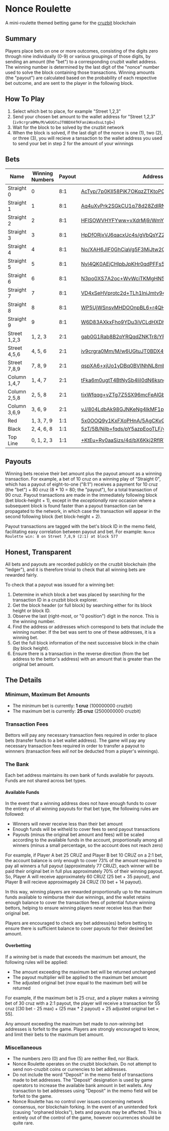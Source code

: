 # Nonce Roulette
A mini-roulette themed betting game for the [cruzbit][19] blockchain

## Summary
Players place bets on one or more outcomes, consisting of the digits zero through nine individually (0-9) or various groupings of those digits, by sending an amount (the "bet") to a corresponding cruzbit wallet address. The winning number is determined by the last digit of the "nonce" number used to solve the block containing those transactions. Winning amounts (the "payout") are calculated based on the probability of each respective bet outcome, and are sent to the player in the following block.

## How To Play
1. Select which bet to place, for example "Street 1,2,3"
2. Send your chosen bet amount to the wallet address for "Street 1,2,3" (`iv9crgra0Mm/M/w6UGtuJT0BDX4fKFaniWoxdsuLtgQ=`)
3. Wait for the block to be solved by the cruzbit network
4. When the block is solved, if the last digit of the nonce is one (1), two (2), or three (3), you will recieve a tansaction to the wallet address you used to send your bet in step 2 for the amount of your winnings

## Bets
| Name         | Winning Numbers | Payout | Address                                              |
|--------------|-----------------|--------|------------------------------------------------------|
| Straight 0   | 0               | 8:1    | [AcTyp/7p0KIl58PiK7OKqzZTKtoP0vE7\+3ApzYMx\+vY=][0]  |
| Straight 1   | 1               | 8:1    | [Aq4uXvPrk2SGkCU1q78d28ZdlRNL97b9h9vxuPJH/YY=][1]    |
| Straight 2   | 2               | 8:1    | [HFISOWVHYFYww\+vXdrMj9/WmYzF7lvQioCDNwsR9\+nE=][2]  |
| Straight 3   | 3               | 8:1    | [HpDfORjxVJ6qacxUc4s/gVbQsYZ2I0I0kiXjWt1qePI=][3]    |
| Straight 4   | 4               | 8:1    | [No/XAH6JIF0GhCiaVg5F3MiJtw2C5vh\+P/k7n1DKFMY=][4]   |
| Straight 5   | 5               | 8:1    | [Nyl4QK0AEjCHlpbJpKHr0qdPFFs5ThYMWRqJctzi7Uo=][5]    |
| Straight 6   | 6               | 8:1    | [N3po0XS7A2oc\+WvWciTKMgHN5QLtkyav/XIyagL1tO4=][6]   |
| Straight 7   | 7               | 8:1    | [VD4xSeHVprotc2d\+TLh1lniJmtv942oOOiUAVwXXNCI=][7]   |
| Straight 8   | 8               | 8:1    | [WP5UjWSnsvMHDOOnpBL6\+r4QH7NSqrgYblyLSYA\+nWw=][8]  |
| Straight 9   | 9               | 8:1    | [W6D83AXkxFho9YDu3iVCLdHXDh8f/1M\+\+UHuRGJKmtw=][9]  |
| Street 1,2,3 | 1, 2, 3         | 2:1    | [gab0G1Rab8B2pYRQqdZNKTr8/YPZeTwR9/JZIEZMDOM=][10]   |
| Street 4,5,6 | 4, 5, 6         | 2:1    | [iv9crgra0Mm/M/w6UGtuJT0BDX4fKFaniWoxdsuLtgQ=][11]   |
| Street 7,8,9 | 7, 8, 9         | 2:1    | [qspXA6\+xjUo1yDBq0BVINhNL8mbh4yz78VvJzNuzr9U=][12]  |
| Column 1,4,7 | 1, 4, 7         | 2:1    | [tFka6m0ugtT4BtNySb4IiI0dN6ksnoIMbB2R3OKCkWM=][13]   |
| Column 2,5,8 | 2, 5, 8         | 2:1    | [tjxWfqqg\+vZTg7Z5SX96mcFeAlGbgWIPfW5Gs9O\+y3g=][14] |
| Column 3,6,9 | 3, 6, 9         | 2:1    | [vJ/804LdbAk98GJNKeNg4lkMF1p7My1XaQtic0ic1mY=][15]   |
| Red          | 1, 3, 7, 9      | 1:1    | [5x0OOQ9y1KxFXoPHnA/5AgCKvGGHOEWqqKf1V9laS30=][16]   |
| Black        | 2, 4, 6, 8      | 1:1    | [5zT/5B/Nilb\+fqds/pY5azpEooTLF/yRziEyfMaxhVo=][17]  |
| Top Line     | 0, 1, 2, 3      | 1:1    | [\+KtEu\+Ry0aaSizs/4d/bX6Kkj2RflRT3NKKExITwyUo=][18] |

## Payouts
Winning bets receive their bet amount plus the payout amount as a winning transaction. For example, a bet of 10 cruz on a winning play of "Straight 0", which has a payout of eight-to-one ("8:1") receives a payment for 10 cruz (the "bet") + 80 cruz (8 * 10 = 80; the "payout"), for a total transaction of 90 cruz. Payout transactions are made in the immediately following block (bet block-height + 1), except in the *exceptionally rare* occasion where a subsequent block is found faster than a payout transaction can be propagated to the network, in which case the transaction will appear in the second following block (bet block-height + 2).

Payout transactions are tagged with the bet's block ID in the memo field, facilitating easy correlation between payout and bet. For example: `Nonce Roulette win: 8 on Street 7,8,9 (2:1) at block 577`

## Honest, Transparent
All bets and payouts are recorded publicly on the cruzbit blockchain (the "ledger"), and it is therefore trivial to check that all winning bets are rewarded fairly.

To check that a payout was issued for a winning bet:
1. Determine in which block a bet was placed by searching for the transaction ID in a cruzbit block explorer.
2. Get the block header (or full block) by searching either for its block height or block ID.
3. Observe the last (right-most, or "0 position") digit in the nonce. This is the winning number.
4. Find the address or addresses which correspond to bets that include the winning number. If the bet was sent to one of these addresses, it is a winning bet.
5. Get the full block information of the next successive block in the chain (by block height).
6. Ensure there is a transaction in the reverse direction (from the bet address to the bettor's address) with an amount that is greater than the original bet amount.

## The Details
### Minimum, Maximum Bet Amounts
* The minimum bet is currently: **1 cruz** (100000000 cruzbit)
* The maximum bet is currently: **25 cruz** (2500000000 cruzbit)

### Transaction Fees
Bettors will pay any necessary transaction fees required in order to place bets (transfer funds to a bet wallet address). The game will pay any necessary transaction fees required in order to transfer a payout to winnners (transaction fees *will not* be deducted from a player's winnings).

### The Bank
Each bet address maintains its own bank of funds available for payouts. Funds are not shared across bet types.

#### Available Funds
In the event that a winning address does not have enough funds to cover the entirety of all winning payouts for that bet type, the following rules are followed:
* Winners will never receive less than their bet amount
* Enough funds will be witheld to cover fees to send payout transactions
* Payouts (minus the original bet amount and fees) will be scaled according to the available funds in the account, proportionally among all winners (minus a small percentage, so the account does not reach zero)

For example, if Player A bet 25 CRUZ and Player B bet 10 CRUZ on a 2:1 bet, the account balance is only enough to cover 73% of the amount required to pay all winners a full payout (approximately 77 CRUZ), each winner will be paid their original bet in full plus approximately 70% of their winning payout. So, Player A will receive approximately 60 CRUZ (25 bet + 35 payout), and Player B will recieve approximagely 24 CRUZ (10 bet + 14 payout).

In this way, winning players are rewarded proportionally up to the maximum funds available to reimburse their due winnings, and the wallet retains enough balance to cover the transaction fees of potential future winning bettors, helping to ensure winning players never receive less than their original bet.

Players are encouraged to check any bet address(es) before betting to ensure there is sufficient balance to cover payouts for their desired bet amount.

#### Overbetting
If a _winning_ bet is made that exceeds the maximum bet amount, the following rules will be applied:
* The amount exceeding the maximum bet will be returned unchanged
* The payout multiplier will be applied to the maximum bet amount
* The adjusted original bet (now equal to the maximum bet) will be returned

For example, if the maximum bet is 25 cruz, and a player makes a winning bet of 30 cruz with a 2:1 payout, the player will receive a transaction for 55 cruz \[(30 bet - 25 max) + (25 max * 2 payout) + 25 adjusted original bet = 55\].

Any amount exceeding the maximum bet made to _non-winning_ bet addresses is forfeit to the game. Players are strongly encouraged to know, and limit their bets to the maximum bet amount.

### Miscellaneous
* The numbers zero (0) and five (5) are neither Red, nor Black.
* Nonce Roulette operates on the cruzbit blockchain. Do not attempt to send non-cruzbit coins or currencies to bet addresses.
* Do not include the word "Deposit" in the memo field of transactions made to bet addresses. The "Deposit" designation is used by game operators to increase the available bank amount in bet wallets. Any transaction to bet addresses using "Deposit" in the memo field will be forfeit to the game.
* Nonce Roulette has no control over issues concerning network consensus, nor blockchain forking. In the event of an unintended fork (causing "orphaned blocks"), bets and payouts may be affected. This is entirely out of the control of the game, however occurrences should be quite rare.

[0]:https://cruzbase.com/#/address/AcTyp/7p0KIl58PiK7OKqzZTKtoP0vE7+3ApzYMx+vY=
[1]:https://cruzbase.com/#/address/Aq4uXvPrk2SGkCU1q78d28ZdlRNL97b9h9vxuPJH/YY=
[2]:https://cruzbase.com/#/address/HFISOWVHYFYww+vXdrMj9/WmYzF7lvQioCDNwsR9+nE=
[3]:https://cruzbase.com/#/address/HpDfORjxVJ6qacxUc4s/gVbQsYZ2I0I0kiXjWt1qePI=
[4]:https://cruzbase.com/#/address/No/XAH6JIF0GhCiaVg5F3MiJtw2C5vh+P/k7n1DKFMY=
[5]:https://cruzbase.com/#/address/Nyl4QK0AEjCHlpbJpKHr0qdPFFs5ThYMWRqJctzi7Uo=
[6]:https://cruzbase.com/#/address/N3po0XS7A2oc+WvWciTKMgHN5QLtkyav/XIyagL1tO4=
[7]:https://cruzbase.com/#/address/VD4xSeHVprotc2d+TLh1lniJmtv942oOOiUAVwXXNCI=
[8]:https://cruzbase.com/#/address/WP5UjWSnsvMHDOOnpBL6+r4QH7NSqrgYblyLSYA+nWw=
[9]:https://cruzbase.com/#/address/W6D83AXkxFho9YDu3iVCLdHXDh8f/1M++UHuRGJKmtw=
[10]:https://cruzbase.com/#/address/gab0G1Rab8B2pYRQqdZNKTr8/YPZeTwR9/JZIEZMDOM=
[11]:https://cruzbase.com/#/address/iv9crgra0Mm/M/w6UGtuJT0BDX4fKFaniWoxdsuLtgQ=
[12]:https://cruzbase.com/#/address/qspXA6+xjUo1yDBq0BVINhNL8mbh4yz78VvJzNuzr9U=
[13]:https://cruzbase.com/#/address/tFka6m0ugtT4BtNySb4IiI0dN6ksnoIMbB2R3OKCkWM=
[14]:https://cruzbase.com/#/address/tjxWfqqg+vZTg7Z5SX96mcFeAlGbgWIPfW5Gs9O+y3g=
[15]:https://cruzbase.com/#/address/vJ/804LdbAk98GJNKeNg4lkMF1p7My1XaQtic0ic1mY=
[16]:https://cruzbase.com/#/address/5x0OOQ9y1KxFXoPHnA/5AgCKvGGHOEWqqKf1V9laS30=
[17]:https://cruzbase.com/#/address/5zT/5B/Nilb+fqds/pY5azpEooTLF/yRziEyfMaxhVo=
[18]:https://cruzbase.com/#/address/+KtEu+Ry0aaSizs/4d/bX6Kkj2RflRT3NKKExITwyUo=
[19]:http://cruzbit.github.io
